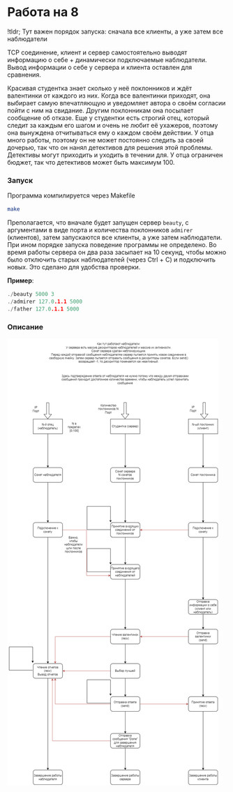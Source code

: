 # Работа на 8

!tldr; Тут важен порядок запуска: сначала все клиенты, а уже затем все наблюдатели

TCP соединение, клиент и сервер самостоятельно выводят информацию о себе + динамически подключаемые наблюдатели.
Вывод информации о себе у сервера и клиента оставлен для сравнения.

Красивая студентка знает сколько у неё поклонников и ждёт валентинки от каждого из них. Когда все валентинки приходят, она выбирает самую впечатляющую и уведомляет автора о своём согласии пойти с ним на свидание. Другим поклонникам она посылает сообщение об отказе.
Еще у студентки есть строгий отец, который следит за каждым его шагом и очень не любит её ухажеров, поэтому она вынуждена отчитываться ему о каждом своём действии. У отца много работы, поэтому он не может постоянно следить за своей дочерью, так что он нанял детективов для решения этой проблемы. Детективы могут приходить и уходить в течении для. У отца ограничен бюджет, так что детективов может быть максимум 100.

### Запуск
Программа компилируется через Makefile
```bash
make
```

Преполагается, что вначале будет запущен сервер `beauty`, с аргументами в виде порта и количества поклонников `admirer` (клиентов), затем запускаются все клиенты, а уже затем наблюдатели. При ином порядке запуска поведение программы не определено.
Во время работы сервера он два раза засыпает на 10 секунд, чтобы можно было отключить старых наблюдателей (через Ctrl + C) и подключить новых. Это сделано для удобства проверки.

**Пример**:
```c
./beauty 5000 3
./admirer 127.0.1.1 5000
./father 127.0.1.1 5000
```

### Описание
![Схема](./schema/8.png)

